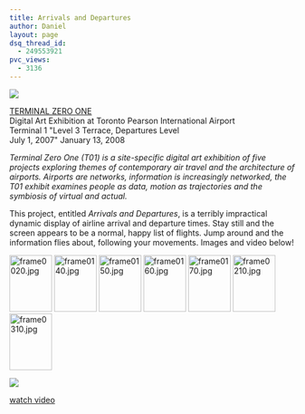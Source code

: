 ```yaml
---
title: Arrivals and Departures
author: Daniel
layout: page
dsq_thread_id:
  - 249553921
pvc_views:
  - 3136
---
```

<p><a href="http://www.year01.com/terminal01/"><img src="http://shiffman.net/terminal01/t01logo_s.jpg"/></a></p>
<p><a href="http://www.year01.com/terminal01/">TERMINAL ZERO ONE</a><br />
Digital Art Exhibition at Toronto Pearson International Airport<br />
Terminal 1 "Level 3 Terrace, Departures Level<br />
July 1, 2007" January 13, 2008</p>
<p><i>Terminal Zero One (T01) is a site-specific digital art exhibition of five projects exploring themes of contemporary air travel and the architecture of airports. Airports are networks, information is increasingly networked, the T01 exhibit examines people as data, motion as trajectories and the symbiosis of virtual and actual.</i></p>
<p>This project, entitled <i>Arrivals and Departures</i>, is a terribly impractical dynamic display of airline arrival and departure times.  Stay still and the screen appears to be a normal, happy list of flights.  Jump around and the information flies about, following your movements.  Images and video below!</p>
<p><a href="http://www.flickr.com/photos/shiffman/651656468/" title="Photo Sharing"><img src="http://farm2.static.flickr.com/1272/651656468_7fff9ecbc1_t.jpg" width="75" height="100" alt="frame0020.jpg" /></a> <a href="http://www.flickr.com/photos/shiffman/651656694/" title="Photo Sharing"><img src="http://farm2.static.flickr.com/1108/651656694_2bde382a33_t.jpg" width="75" height="100" alt="frame0140.jpg" /></a> <a href="http://www.flickr.com/photos/shiffman/650792449/" title="Photo Sharing"><img src="http://farm2.static.flickr.com/1229/650792449_0ae12f6ec9_t.jpg" width="75" height="100" alt="frame0150.jpg" /></a> <a href="http://www.flickr.com/photos/shiffman/650792657/" title="Photo Sharing"><img src="http://farm2.static.flickr.com/1076/650792657_ac751988bc_t.jpg" width="75" height="100" alt="frame0160.jpg" /></a> <a href="http://www.flickr.com/photos/shiffman/651657272/" title="Photo Sharing"><img src="http://farm2.static.flickr.com/1224/651657272_9e1019ea70_t.jpg" width="75" height="100" alt="frame0170.jpg" /></a> <a href="http://www.flickr.com/photos/shiffman/651657660/" title="Photo Sharing"><img src="http://farm2.static.flickr.com/1435/651657660_4188feb0c7_t.jpg" width="75" height="100" alt="frame0210.jpg" /></a> <a href="http://www.flickr.com/photos/shiffman/650793307/" title="Photo Sharing"><img src="http://farm2.static.flickr.com/1332/650793307_70ebd5714f_t.jpg" width="75" height="100" alt="frame0310.jpg" /></a></p>
<p><a href="http://shiffman.net/terminal01/terminal01_final.mov"><img src="http://shiffman.net/terminal01/terminal01_video.jpg"/></a> </p>
<p><a href="http://shiffman.net/terminal01/terminal01_final.mov">watch video</a></p>
